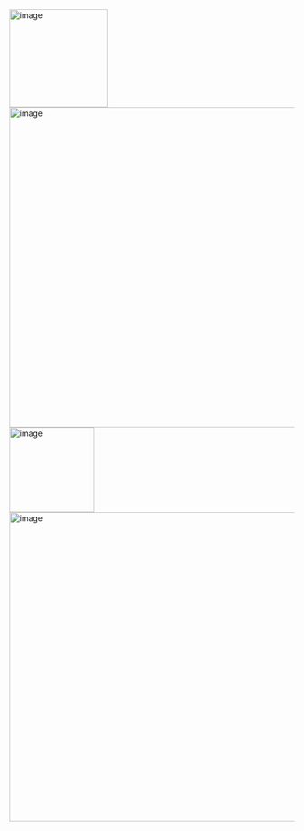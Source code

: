 <img width="173" alt="image" src="https://user-images.githubusercontent.com/37290277/174173561-088339b1-2fc1-4bd8-bb0a-7f1cebf5d930.png">

<img width="565" alt="image" src="https://user-images.githubusercontent.com/37290277/174178018-6a6e10d5-03dc-4958-9a8d-6c7597cbf348.png">
<img width="150" alt="image" src="https://user-images.githubusercontent.com/37290277/174185036-ab42b7b9-673e-4f79-943d-8aea768818c8.png">
<img width="546" alt="image" src="https://user-images.githubusercontent.com/37290277/174185211-c763fac4-c87b-47a3-b6f9-683047a97d6f.png">
